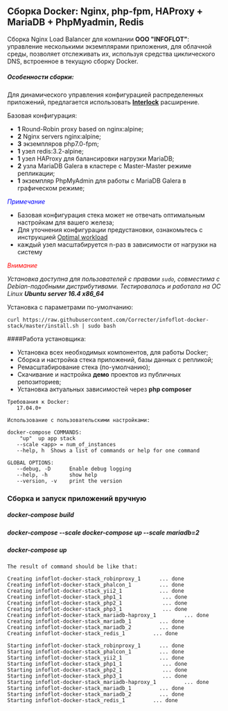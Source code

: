## Сборка Docker: Nginx, php-fpm, HAProxy + MariaDB + PhpMyadmin, Redis

Сборка Nginx Load Balancer для компании **ООО "INFOFLOT"**: управление несколькими экземплярами приложения, для облачной среды, позволяет отслеживать их, используя средства циклического DNS, встроенное в текущую сборку Docker.

##### Особенности сборки:

Для динамического управления конфигурацией распределенных приложений, предлагается использовать **[Interlock](https://github.com/ehazlett/interlock/tags)** расширение.

Базовая конфигурация:
- **1** Round-Robin proxy based on nginx:alpine;
- **2** Nginx servers nginx:alpine;
- **3** экземпляров php7.0-fpm;
- **1** узeл redis:3.2-alpine;
- **1** узел HAProxy для балансировки нагрузки MariaDB;
- **2** узла MariaDB Galera в кластере с Master-Master режиме репликации;
- **1** экземпляр PhpMyAdmin для работы с MariaDB Galera в графическом режиме;

<span style="color:blue">*Примечание*</span>

- Базовая конфигурация стека может не отвечать оптимальным настройкам для вашего железа;
- Для уточнения конфигурации предустановки, ознакомьтесь с инструкцией [Optimal workload](https://github.com/Correcter/infoflot-docker-stack/blob/master/workload.md)
- каждый узел масштабируется n-раз в зависимости от нагрузки на систему

<span style="color:red">*Внимание*</span>

*Установка доступна для пользователей с правами ``sudo``, совместима с Debian-подобными дистрибутивами. Тестировалась и работала на ОС Linux **Ubuntu server 16.4 x86_64***

Установка с параметрами по-умолчанию:
```
curl https://raw.githubusercontent.com/Correcter/infoflot-docker-stack/master/install.sh | sudo bash
```
####Работа установщика:

- Установка всех необходимых компонентов, для работы Docker;
- Сборка и настройка стека приложений, базы данных с репликой;
- Ремасштабирование стека (по-умолчанию);
- Скачивание и настройка __**демо**__ проектов из публичных репозиториев;
- Установка актуальных зависимостей через **php composer**

```
Требования к Docker:
   17.04.0+ 

Использование с пользовательскими настройками:
      
docker-compose COMMANDS:
    "up"  up app stack
   --scale <app> = num_of_instances
   --help, h  Shows a list of commands or help for one command
   
GLOBAL OPTIONS:
   --debug, -D      Enable debug logging
   --help, -h       show help
   --version, -v    print the version
```

### Сборка и запуск приложений вручную

##### docker-compose build
##### docker-compose --scale docker-compose up --scale mariadb=2
##### docker-compose up
```
The result of command should be like that:

Creating infoflot-docker-stack_robinproxy_1      ... done
Creating infoflot-docker-stack_phalcon_1         ... done
Creating infoflot-docker-stack_yii2_1            ... done
Creating infoflot-docker-stack_php1_1             ... done
Creating infoflot-docker-stack_php2_1             ... done
Creating infoflot-docker-stack_php3_1             ... done
Creating infoflot-docker-stack_mariadb-haproxy_1         ... done
Creating infoflot-docker-stack_mariadb_1         ... done
Creating infoflot-docker-stack_mariadb_2         ... done
Creating infoflot-docker-stack_redis_1         ... done

Starting infoflot-docker-stack_robinproxy_1      ... done
Starting infoflot-docker-stack_phalcon_1         ... done
Starting infoflot-docker-stack_yii2_1            ... done
Starting infoflot-docker-stack_php1_1             ... done
Starting infoflot-docker-stack_php2_1             ... done
Starting infoflot-docker-stack_php3_1             ... done
Starting infoflot-docker-stack_mariadb-haproxy_1         ... done
Starting infoflot-docker-stack_mariadb_1         ... done
Starting infoflot-docker-stack_mariadb_2         ... done
Starting infoflot-docker-stack_redis_1         ... done